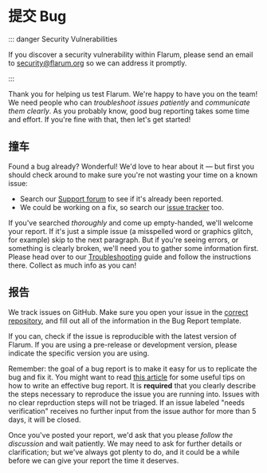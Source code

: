 # 提交 Bug

::: danger Security Vulnerabilities

If you discover a security vulnerability within Flarum, please send an email to [security@flarum.org](mailto:security@flarum.org) so we can address it promptly.

:::

Thank you for helping us test Flarum. We're happy to have you on the team! We need people who can *troubleshoot issues patiently* and *communicate them clearly*. As you probably know, good bug reporting takes some time and effort. If you're fine with that, then let's get started!

## 撞车

Found a bug already? Wonderful! We'd love to hear about it &mdash; but first you should check around to make sure you're not wasting your time on a known issue:

- Search our [Support forum](https://discuss.flarum.org/t/support) to see if it's already been reported.
- We could be working on a fix, so search our [issue tracker](https://github.com/flarum/core/issues) too.

If you've searched *thoroughly* and come up empty-handed, we'll welcome your report. If it's just a simple issue (a misspelled word or graphics glitch, for example) skip to the next paragraph. But if you're seeing errors, or something is clearly broken, we'll need you to gather some information first. Please head over to our [Troubleshooting](troubleshoot.md) guide and follow the instructions there. Collect as much info as you can!

## 报告

We track issues on GitHub. Make sure you open your issue in the [correct repository](https://github.com/flarum), and fill out all of the information in the Bug Report template.

If you can, check if the issue is reproducible with the latest version of Flarum. If you are using a pre-release or development version, please indicate the specific version you are using.

Remember: the goal of a bug report is to make it easy for us to replicate the bug and fix it. You might want to read [this article](https://www.chiark.greenend.org.uk/~sgtatham/bugs.html) for some useful tips on how to write an effective bug report. It is **required** that you clearly describe the steps necessary to reproduce the issue you are running into. Issues with no clear reprduction steps will not be triaged. If an issue labeled "needs verification" receives no further input from the issue author for more than 5 days, it will be closed.

Once you've posted your report, we'd ask that you please *follow the discussion* and wait patiently. We may need to ask for further details or clarification; but we've always got plenty to do, and it could be a while before we can give your report the time it deserves.
